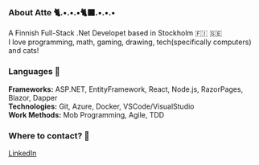 ### **About Atte** 🐈.•.•.•🐈‍⬛.•.•.•

<!--
**attepitkaenen/attepitkaenen** is a ✨ _special_ ✨ repository because its `README.md` (this file) appears on your GitHub profile.

Here are some ideas to get you started:

- 🔭 I’m currently working on ...
- 🌱 I’m currently learning ...
- 👯 I’m looking to collaborate on ...
- 🤔 I’m looking for help with ...
- 💬 Ask me about ...
- 📫 How to reach me: ...
- 😄 Pronouns: ...
- ⚡ Fun fact: ...
-->

A Finnish Full-Stack .Net Developet based in Stockholm 🇫🇮 🇸🇪  
I love programming, math, gaming, drawing, tech(specifically computers) and cats!  

### **Languages** 📃
**Frameworks:** ASP.NET, EntityFramework, React, Node.js, RazorPages, Blazor, Dapper  
**Technologies:** Git, Azure, Docker, VSCode/VisualStudio  
**Work Methods:** Mob Programming, Agile, TDD  

### **Where to contact?** 📨
[LinkedIn](https://www.linkedin.com/in/atte-pitk%C3%A4nen-306608265/)
